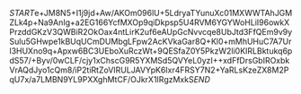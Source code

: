 $START$e+JM8N5+I1j9jd+Aw/AKOm096lU+5LdryaTYunuXc01MXWWTAhJGMZLk4p+Na9AnIg+a2EG166YcfMXOp9qiDkpsp5U4RVM6YGYWoHLiI96owkXPrzddGKzV3QWBiR2OkOax4ntLirK2uf6eAUpGcNvvcqe8UbJtd3FfQEm9v9ySulu5GHwpe1kBUqUCmDUMbgLFpw2AcKVkaGar8Q+Kl0+mMhUHuC7A7Url3HUXno9q+Apxw6BC3UEboXuRczWt+9QESfaZ0Y5PkzW2li0KIRLBktukq6pdS57/+Byv/0wCLF/cjy1xChscG9R5YXMSd5QVYeL0yzI++xdFfDrsGbIROxbkVrAQdJyo1cQm8/iP2tiRtZoVIRULJAVYpK6Ixr4FRSY7N2+YaRLsKzeZX8M2PqU7x/a7LMBN9YL9PXXghMtCF/OJkrX1IRgzMxkS$END$
